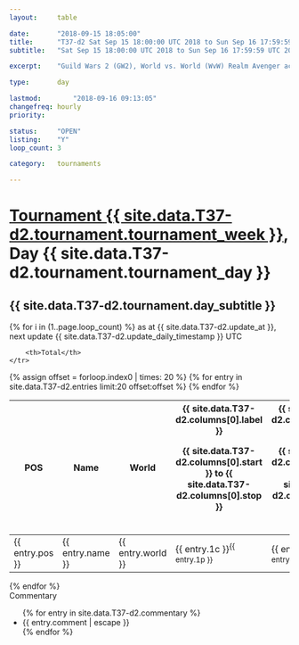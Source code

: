 ```yaml
---
layout: 	table

date: 		"2018-09-15 18:05:00"
title: 		"T37-d2 Sat Sep 15 18:00:00 UTC 2018 to Sun Sep 16 17:59:59 UTC 2018"
subtitle: 	"Sat Sep 15 18:00:00 UTC 2018 to Sun Sep 16 17:59:59 UTC 2018"

excerpt:    "Guild Wars 2 (GW2), World vs. World (WvW) Realm Avenger achivement Tournament. \"Every Kill Counts\""

type:       day

lastmod: 		"2018-09-16 09:13:05"
changefreq: hourly
priority:   

status:     "OPEN"
listing:    "Y"
loop_count: 3

category: 	tournaments

---
```

<div class="table_header">
    <h1><a href="{{ site.data.T37-d2.tournament.week_url }}">Tournament {{ site.data.T37-d2.tournament.tournament_week }}</a>, Day {{ site.data.T37-d2.tournament.tournament_day }}</h1>
    <h2>{{ site.data.T37-d2.tournament.day_subtitle }}</h2> 
</div>

{% for i in (1..page.loop_count) %}
<span class="table_nextupdate">as at {{ site.data.T37-d2.update_at }}, next update {{ site.data.T37-d2.update_daily_timestamp }} UTC</span> 
<table class="day_table">
  <colgroup>
    <col style="width:18px">
    <col style="width:55px">
    <col style="width:55px">
    <col style="width:12px">
    <col style="width:12px">
    <col style="width:12px">
    <col style="width:12px">
    <col style="width:12px">
    <col style="width:12px">
    <col style="width:12px">
    <col style="width:12px">
    <col style="width:12px">
    <col style="width:12px">
    <col style="width:12px">
    <col style="width:12px">
    <col style="width:12px">
    <col style="width:12px">
    <col style="width:12px">
    <col style="width:12px">
    <col style="width:12px">
    <col style="width:12px">
    <col style="width:12px">
    <col style="width:12px">
    <col style="width:12px">
    <col style="width:12px">
    <col style="width:12px">
    <col style="width:12px">
    <col style="width:18px">
  </colgroup>  
  <thead>
    <tr>
        <th>POS</th>
        <th class="AlignLeft">Name</th>
        <th class="AlignLeft">World</th>

<th><div class="label">{{ site.data.T37-d2.columns[0].label }}<p class="onhover">{{ site.data.T37-d2.columns[0].start }} to {{ site.data.T37-d2.columns[0].stop }}</p></div>​</th>
<th><div class="label">{{ site.data.T37-d2.columns[1].label }}<p class="onhover">{{ site.data.T37-d2.columns[1].start }} to {{ site.data.T37-d2.columns[1].stop }}</p></div>​</th>
<th><div class="label">{{ site.data.T37-d2.columns[2].label }}<p class="onhover">{{ site.data.T37-d2.columns[2].start }} to {{ site.data.T37-d2.columns[2].stop }}</p></div>​</th>
<th><div class="label">{{ site.data.T37-d2.columns[3].label }}<p class="onhover">{{ site.data.T37-d2.columns[3].start }} to {{ site.data.T37-d2.columns[3].stop }}</p></div>​</th>
<th><div class="label">{{ site.data.T37-d2.columns[4].label }}<p class="onhover">{{ site.data.T37-d2.columns[4].start }} to {{ site.data.T37-d2.columns[4].stop }}</p></div>​</th>
<th><div class="label">{{ site.data.T37-d2.columns[5].label }}<p class="onhover">{{ site.data.T37-d2.columns[5].start }} to {{ site.data.T37-d2.columns[5].stop }}</p></div>​</th>
<th><div class="label">{{ site.data.T37-d2.columns[6].label }}<p class="onhover">{{ site.data.T37-d2.columns[6].start }} to {{ site.data.T37-d2.columns[6].stop }}</p></div>​</th>
<th><div class="label">{{ site.data.T37-d2.columns[7].label }}<p class="onhover">{{ site.data.T37-d2.columns[7].start }} to {{ site.data.T37-d2.columns[7].stop }}</p></div>​</th>
<th><div class="label">{{ site.data.T37-d2.columns[8].label }}<p class="onhover">{{ site.data.T37-d2.columns[8].start }} to {{ site.data.T37-d2.columns[8].stop }}</p></div>​</th>
<th><div class="label">{{ site.data.T37-d2.columns[9].label }}<p class="onhover">{{ site.data.T37-d2.columns[9].start }} to {{ site.data.T37-d2.columns[9].stop }}</p></div>​</th>
<th><div class="label">{{ site.data.T37-d2.columns[10].label }}<p class="onhover">{{ site.data.T37-d2.columns[10].start }} to {{ site.data.T37-d2.columns[10].stop }}</p></div>​</th>

<th><div class="label">{{ site.data.T37-d2.columns[11].label }}<p class="onhover">{{ site.data.T37-d2.columns[11].start }} to {{ site.data.T37-d2.columns[11].stop }}</p></div>​</th>
<th><div class="label">{{ site.data.T37-d2.columns[12].label }}<p class="onhover">{{ site.data.T37-d2.columns[12].start }} to {{ site.data.T37-d2.columns[12].stop }}</p></div>​</th>
<th><div class="label">{{ site.data.T37-d2.columns[13].label }}<p class="onhover">{{ site.data.T37-d2.columns[13].start }} to {{ site.data.T37-d2.columns[13].stop }}</p></div>​</th>
<th><div class="label">{{ site.data.T37-d2.columns[14].label }}<p class="onhover">{{ site.data.T37-d2.columns[14].start }} to {{ site.data.T37-d2.columns[14].stop }}</p></div>​</th>
<th><div class="label">{{ site.data.T37-d2.columns[15].label }}<p class="onhover">{{ site.data.T37-d2.columns[15].start }} to {{ site.data.T37-d2.columns[15].stop }}</p></div>​</th>
<th><div class="label">{{ site.data.T37-d2.columns[16].label }}<p class="onhover">{{ site.data.T37-d2.columns[16].start }} to {{ site.data.T37-d2.columns[16].stop }}</p></div>​</th>
<th><div class="label">{{ site.data.T37-d2.columns[17].label }}<p class="onhover">{{ site.data.T37-d2.columns[17].start }} to {{ site.data.T37-d2.columns[17].stop }}</p></div>​</th>
<th><div class="label">{{ site.data.T37-d2.columns[18].label }}<p class="onhover">{{ site.data.T37-d2.columns[18].start }} to {{ site.data.T37-d2.columns[18].stop }}</p></div>​</th>
<th><div class="label">{{ site.data.T37-d2.columns[19].label }}<p class="onhover">{{ site.data.T37-d2.columns[19].start }} to {{ site.data.T37-d2.columns[19].stop }}</p></div>​</th>
<th><div class="label">{{ site.data.T37-d2.columns[20].label }}<p class="onhover">{{ site.data.T37-d2.columns[20].start }} to {{ site.data.T37-d2.columns[20].stop }}</p></div>​</th>

<th><div class="label">{{ site.data.T37-d2.columns[21].label }}<p class="onhover">{{ site.data.T37-d2.columns[21].start }} to {{ site.data.T37-d2.columns[21].stop }}</p></div>​</th>
<th><div class="label">{{ site.data.T37-d2.columns[22].label }}<p class="onhover">{{ site.data.T37-d2.columns[22].start }} to {{ site.data.T37-d2.columns[22].stop }}</p></div>​</th>
<th><div class="label">{{ site.data.T37-d2.columns[23].label }}<p class="onhover">{{ site.data.T37-d2.columns[23].start }} to {{ site.data.T37-d2.columns[23].stop }}</p></div>​</th>

        <th>Total</th>
    </tr>
  </thead>
  {% assign offset = forloop.index0 | times: 20 %}
<tbody>
{% for entry in site.data.T37-d2.entries limit:20 offset:offset %}
  <tr>
    <td class="pl{{ entry.pos }}">{{ entry.pos }}</td>
    <td class="AlignLeft">{{ entry.name }}</td>
    <td class="AlignLeft">{{ entry.world }}</td>
    <td class="pl{{ entry.1p }}">{{ entry.1c }}<sup>{{ entry.1p }}</sup></td>
    <td class="pl{{ entry.2p }}">{{ entry.2c }}<sup>{{ entry.2p }}</sup></td>
    <td class="pl{{ entry.3p }}">{{ entry.3c }}<sup>{{ entry.3p }}</sup></td>
    <td class="pl{{ entry.4p }}">{{ entry.4c }}<sup>{{ entry.4p }}</sup></td>
    <td class="pl{{ entry.5p }}">{{ entry.5c }}<sup>{{ entry.5p }}</sup></td>
    <td class="pl{{ entry.6p }}">{{ entry.6c }}<sup>{{ entry.6p }}</sup></td>
    <td class="pl{{ entry.7p }}">{{ entry.7c }}<sup>{{ entry.7p }}</sup></td>
    <td class="pl{{ entry.8p }}">{{ entry.8c }}<sup>{{ entry.8p }}</sup></td>
    <td class="pl{{ entry.9p }}">{{ entry.9c }}<sup>{{ entry.9p }}</sup></td>
    <td class="pl{{ entry.10p }}">{{ entry.10c }}<sup>{{ entry.10p }}</sup></td>
    <td class="pl{{ entry.11p }}">{{ entry.11c }}<sup>{{ entry.11p }}</sup></td>
    <td class="pl{{ entry.12p }}">{{ entry.12c }}<sup>{{ entry.12p }}</sup></td>
    <td class="pl{{ entry.13p }}">{{ entry.13c }}<sup>{{ entry.13p }}</sup></td>
    <td class="pl{{ entry.14p }}">{{ entry.14c }}<sup>{{ entry.14p }}</sup></td>
    <td class="pl{{ entry.15p }}">{{ entry.15c }}<sup>{{ entry.15p }}</sup></td>
    <td class="pl{{ entry.16p }}">{{ entry.16c }}<sup>{{ entry.16p }}</sup></td>
    <td class="pl{{ entry.17p }}">{{ entry.17c }}<sup>{{ entry.17p }}</sup></td>
    <td class="pl{{ entry.18p }}">{{ entry.18c }}<sup>{{ entry.18p }}</sup></td>
    <td class="pl{{ entry.19p }}">{{ entry.19c }}<sup>{{ entry.19p }}</sup></td>
    <td class="pl{{ entry.20p }}">{{ entry.20c }}<sup>{{ entry.20p }}</sup></td>
    <td class="pl{{ entry.21p }}">{{ entry.21c }}<sup>{{ entry.21p }}</sup></td>
    <td class="pl{{ entry.22p }}">{{ entry.22c }}<sup>{{ entry.22p }}</sup></td>
    <td class="pl{{ entry.23p }}">{{ entry.23c }}<sup>{{ entry.23p }}</sup></td>
    <td class="pl{{ entry.24p }}">{{ entry.24c }}<sup>{{ entry.24p }}</sup></td>
    <td>{{ entry.total }}</td>
  </tr>
{% endfor %}  
</tbody>
</table>
<div class="leaderboard"></div>
{% endfor %}

<div class="commentary">
  <span class="commentary_title">Commentary</span>
  <ul>
    {% for entry in site.data.T37-d2.commentary %}
    <li class="commentary_list">{{ entry.comment | escape }}</li>
    {% endfor %}
  </ul>
</div>



